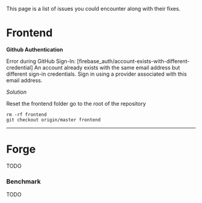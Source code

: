 This page is a list of issues you could encounter along with their fixes.

# Frontend
**Github Authentication**

Error during GitHub Sign-In: [firebase_auth/account-exists-with-different-credential]
An account already exists with the same email address but different sign-in
credentials. Sign in using a provider associated with this email address.

*Solution*

Reset the frontend folder
go to the root of the repository

```
rm -rf frontend
git checkout origin/master frontend
```
---
<!-- Add other change here -->

# Forge
TODO

### Benchmark
TODO
